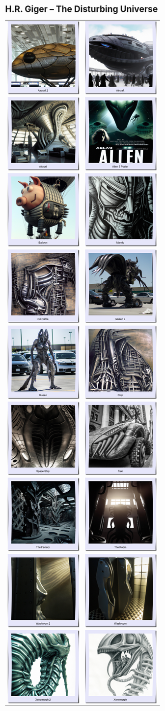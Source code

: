 # H.R. Giger – The Disturbing Universe

| | |
| --- | --- |
| [![](polaroids/aircraft-2.png)](aircraft-2.jpg) | [![](polaroids/aircraft.png)](aircraft.jpg) |
| [![](polaroids/airport.png)](airport.jpg) | [![](polaroids/alien-5-poster.png)](alien-5-poster.jpg) |
| [![](polaroids/balloon.png)](balloon.jpg) | [![](polaroids/mando.png)](mando.jpg) |
| [![](polaroids/no-name.png)](no-name.jpg) | [![](polaroids/queen-2.png)](queen-2.jpg) |
| [![](polaroids/queen.png)](queen.jpg) | [![](polaroids/ship.png)](ship.jpg) |
| [![](polaroids/space-ship.png)](space-ship.jpg) | [![](polaroids/taxi.png)](taxi.jpg) |
| [![](polaroids/the-factory.png)](the-factory.jpg) | [![](polaroids/the-room.png)](the-room.jpg) |
| [![](polaroids/washroom-2.png)](washroom-2.jpg) | [![](polaroids/washroom.png)](washroom.jpg) |
| [![](polaroids/xenomorph-2.png)](xenomorph-2.jpg) | [![](polaroids/xenomorph.png)](xenomorph.jpg) |
